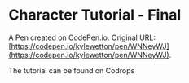 # Character Tutorial - Final

A Pen created on CodePen.io. Original URL: [https://codepen.io/kylewetton/pen/WNNeyWJ](https://codepen.io/kylewetton/pen/WNNeyWJ).

The tutorial can be found on Codrops

